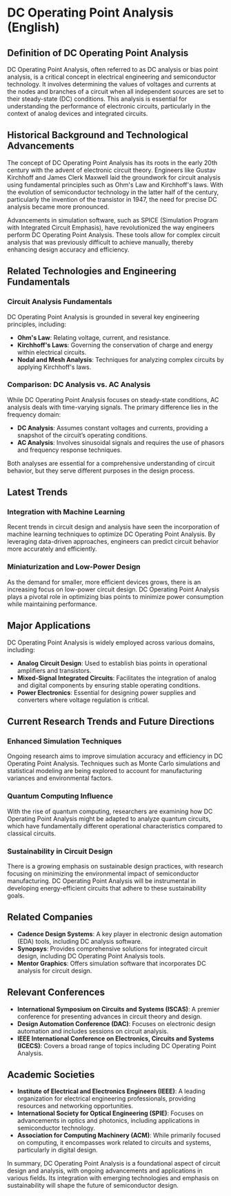 # DC Operating Point Analysis (English)

## Definition of DC Operating Point Analysis

DC Operating Point Analysis, often referred to as DC analysis or bias point analysis, is a critical concept in electrical engineering and semiconductor technology. It involves determining the values of voltages and currents at the nodes and branches of a circuit when all independent sources are set to their steady-state (DC) conditions. This analysis is essential for understanding the performance of electronic circuits, particularly in the context of analog devices and integrated circuits.

## Historical Background and Technological Advancements

The concept of DC Operating Point Analysis has its roots in the early 20th century with the advent of electronic circuit theory. Engineers like Gustav Kirchhoff and James Clerk Maxwell laid the groundwork for circuit analysis using fundamental principles such as Ohm's Law and Kirchhoff's laws. With the evolution of semiconductor technology in the latter half of the century, particularly the invention of the transistor in 1947, the need for precise DC analysis became more pronounced. 

Advancements in simulation software, such as SPICE (Simulation Program with Integrated Circuit Emphasis), have revolutionized the way engineers perform DC Operating Point Analysis. These tools allow for complex circuit analysis that was previously difficult to achieve manually, thereby enhancing design accuracy and efficiency.

## Related Technologies and Engineering Fundamentals

### Circuit Analysis Fundamentals

DC Operating Point Analysis is grounded in several key engineering principles, including:

- **Ohm's Law**: Relating voltage, current, and resistance.
- **Kirchhoff's Laws**: Governing the conservation of charge and energy within electrical circuits.
- **Nodal and Mesh Analysis**: Techniques for analyzing complex circuits by applying Kirchhoff's laws.

### Comparison: DC Analysis vs. AC Analysis

While DC Operating Point Analysis focuses on steady-state conditions, AC analysis deals with time-varying signals. The primary difference lies in the frequency domain:

- **DC Analysis**: Assumes constant voltages and currents, providing a snapshot of the circuit’s operating conditions.
- **AC Analysis**: Involves sinusoidal signals and requires the use of phasors and frequency response techniques.

Both analyses are essential for a comprehensive understanding of circuit behavior, but they serve different purposes in the design process.

## Latest Trends

### Integration with Machine Learning

Recent trends in circuit design and analysis have seen the incorporation of machine learning techniques to optimize DC Operating Point Analysis. By leveraging data-driven approaches, engineers can predict circuit behavior more accurately and efficiently.

### Miniaturization and Low-Power Design

As the demand for smaller, more efficient devices grows, there is an increasing focus on low-power circuit design. DC Operating Point Analysis plays a pivotal role in optimizing bias points to minimize power consumption while maintaining performance.

## Major Applications

DC Operating Point Analysis is widely employed across various domains, including:

- **Analog Circuit Design**: Used to establish bias points in operational amplifiers and transistors.
- **Mixed-Signal Integrated Circuits**: Facilitates the integration of analog and digital components by ensuring stable operating conditions.
- **Power Electronics**: Essential for designing power supplies and converters where voltage regulation is critical.

## Current Research Trends and Future Directions

### Enhanced Simulation Techniques

Ongoing research aims to improve simulation accuracy and efficiency in DC Operating Point Analysis. Techniques such as Monte Carlo simulations and statistical modeling are being explored to account for manufacturing variances and environmental factors.

### Quantum Computing Influence

With the rise of quantum computing, researchers are examining how DC Operating Point Analysis might be adapted to analyze quantum circuits, which have fundamentally different operational characteristics compared to classical circuits.

### Sustainability in Circuit Design

There is a growing emphasis on sustainable design practices, with research focusing on minimizing the environmental impact of semiconductor manufacturing. DC Operating Point Analysis will be instrumental in developing energy-efficient circuits that adhere to these sustainability goals.

## Related Companies

- **Cadence Design Systems**: A key player in electronic design automation (EDA) tools, including DC analysis software.
- **Synopsys**: Provides comprehensive solutions for integrated circuit design, including DC Operating Point Analysis tools.
- **Mentor Graphics**: Offers simulation software that incorporates DC analysis for circuit design.

## Relevant Conferences

- **International Symposium on Circuits and Systems (ISCAS)**: A premier conference for presenting advances in circuit theory and design.
- **Design Automation Conference (DAC)**: Focuses on electronic design automation and includes sessions on circuit analysis.
- **IEEE International Conference on Electronics, Circuits and Systems (ICECS)**: Covers a broad range of topics including DC Operating Point Analysis.

## Academic Societies

- **Institute of Electrical and Electronics Engineers (IEEE)**: A leading organization for electrical engineering professionals, providing resources and networking opportunities.
- **International Society for Optical Engineering (SPIE)**: Focuses on advancements in optics and photonics, including applications in semiconductor technology.
- **Association for Computing Machinery (ACM)**: While primarily focused on computing, it encompasses work related to circuits and systems, particularly in digital design.

In summary, DC Operating Point Analysis is a foundational aspect of circuit design and analysis, with ongoing advancements and applications in various fields. Its integration with emerging technologies and emphasis on sustainability will shape the future of semiconductor design.